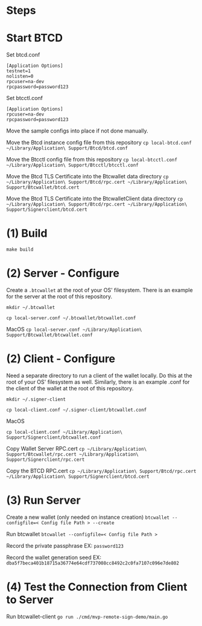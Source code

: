 # Steps

# Start BTCD
Set btcd.conf

```
[Application Options]
testnet=1
nolisten=0
rpcuser=na-dev
rpcpassword=password123
```

Set btcctl.conf
```
[Application Options]
rpcuser=na-dev
rpcpassword=password123
```

Move the sample configs into place if not done manually.

Move the Btcd instance config file from this repository
`cp local-btcd.conf ~/Library/Application\ Support/Btcd/btcd.conf`

Move the Btcctl config file from this repository
`cp local-btcctl.conf ~/Library/Application\ Support/Btcctl/btcctl.conf`

Move the Btcd TLS Certificate into the Btcwallet data directory
`cp ~/Library/Application\ Support/Btcd/rpc.cert ~/Library/Application\ Support/Btcwallet/btcd.cert`

Move the Btcd TLS Certificate into the BtcwalletClient data directory
`cp ~/Library/Application\ Support/Btcd/rpc.cert ~/Library/Application\ Support/Signerclient/btcd.cert`

# (1) Build

`make build`

# (2) Server - Configure
Create a `.btcwallet` at the root of your OS' filesystem. There is an 
example for the server at the root of this repository.

`mkdir ~/.btcwallet`

`cp local-server.conf ~/.btcwallet/btcwallet.conf`

MacOS
`cp local-server.conf ~/Library/Application\ Support/Btcwallet/btcwallet.conf`

# (2) Client - Configure
Need a separate directory to run a client of the wallet locally. Do this at the root of your OS' filesystem as well. Similarly, there is an example .conf for the client of the wallet at the root of this repository.

`mkdir ~/.signer-client`

`cp local-client.conf ~/.signer-client/btcwallet.conf`

MacOS

`cp local-client.conf ~/Library/Application\ Support/Signerclient/btcwallet.conf`

Copy Wallet Server RPC.cert
`cp ~/Library/Application\ Support/Btcwallet/rpc.cert ~/Library/Application\ Support/Signerclient/rpc.cert`

Copy the BTCD RPC.cert
`cp ~/Library/Application\ Support/Btcd/rpc.cert ~/Library/Application\ Support/Signerclient/btcd.cert`

# (3) Run Server
Create a new wallet (only needed on instance creation)
`btcwallet --configfile=< Config file Path > --create`

Run btcwallet
`btcwallet --configfile=< Config file Path >`

Record the private passphrase
EX: `password123`

Record the wallet generation seed
EX: `dba5f7beca401b18715a36774e64cdf737008cc8492c2c0fa7107c096e7de802`

# (4) Test the Connection from Client to Server
Run btcwallet-client
`go run ./cmd/mvp-remote-sign-demo/main.go`